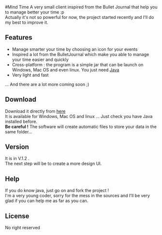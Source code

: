 #Mind Time
A very small client inspired from the Bullet Journal that help you to manage better your time :p  
Actually it's not so powerful for now, the project started recently and I'll do my best to improve it.

## Features
* Manage smarter your time by choosing an icon for your events
* Inspired a lot from the BulletJournal which make you able to manage your time easier and quickly
* Cross-platform : the program is a simple jar that can be launch on Windows, Mac OS and even linux. You just need [Java](https://www.java.com)
* Very light and fast

... And there are a lot more coming soon ;)

## Download
Download it directly from [here](https://github.com/florentphilippe/MindTime/raw/master/out/artifacts/MindTime_jar/MindTime.jar)  
It is available for Windows, Mac OS and linux ... Just check you have Java installed before.  
**Be careful !** The software will create automatic files to store your data in the same folder...

## Version
It is in V.1.2 .  
The next step will be to create a more design UI.  

## Help
If you do know java, just go on and fork the project !  
I'm a very young coder, sorry for the mess in the sources and I'll be very glad if you can help me as far as you can.

## License
No right reserved
